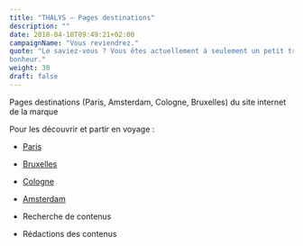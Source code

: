 ```yaml
---
title: "THALYS – Pages destinations"
description: ""
date: 2018-04-18T09:49:21+02:00
campaignName: "Vous reviendrez."
quote: "Le saviez-vous ? Vous êtes actuellement à seulement un petit trajet en train du
bonheur."
weight: 30
draft: false
---
```


Pages destinations (Paris, Amsterdam, Cologne, Bruxelles) du site internet de la
marque

Pour les découvrir et partir en voyage :

- [Paris](https://www.thalys.com/fr/fr/destinations/paris)
- [Bruxelles](https://www.thalys.com/fr/fr/destinations/bruxelles)
- [Cologne](https://www.thalys.com/fr/fr/destinations/cologne)
- [Amsterdam](https://www.thalys.com/fr/fr/destinations/amsterdam)

- Recherche de contenus
- Rédactions des contenus
